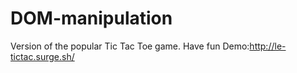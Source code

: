 # DOM-manipulation
Version of the popular Tic Tac Toe game. Have fun
Demo:http://le-tictac.surge.sh/
